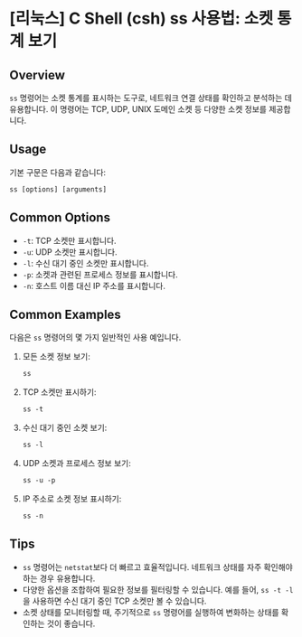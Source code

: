 # [리눅스] C Shell (csh) ss 사용법: 소켓 통계 보기

## Overview
`ss` 명령어는 소켓 통계를 표시하는 도구로, 네트워크 연결 상태를 확인하고 분석하는 데 유용합니다. 이 명령어는 TCP, UDP, UNIX 도메인 소켓 등 다양한 소켓 정보를 제공합니다.

## Usage
기본 구문은 다음과 같습니다:
```csh
ss [options] [arguments]
```

## Common Options
- `-t`: TCP 소켓만 표시합니다.
- `-u`: UDP 소켓만 표시합니다.
- `-l`: 수신 대기 중인 소켓만 표시합니다.
- `-p`: 소켓과 관련된 프로세스 정보를 표시합니다.
- `-n`: 호스트 이름 대신 IP 주소를 표시합니다.

## Common Examples
다음은 `ss` 명령어의 몇 가지 일반적인 사용 예입니다.

1. 모든 소켓 정보 보기:
   ```csh
   ss
   ```

2. TCP 소켓만 표시하기:
   ```csh
   ss -t
   ```

3. 수신 대기 중인 소켓 보기:
   ```csh
   ss -l
   ```

4. UDP 소켓과 프로세스 정보 보기:
   ```csh
   ss -u -p
   ```

5. IP 주소로 소켓 정보 표시하기:
   ```csh
   ss -n
   ```

## Tips
- `ss` 명령어는 `netstat`보다 더 빠르고 효율적입니다. 네트워크 상태를 자주 확인해야 하는 경우 유용합니다.
- 다양한 옵션을 조합하여 필요한 정보를 필터링할 수 있습니다. 예를 들어, `ss -t -l`을 사용하면 수신 대기 중인 TCP 소켓만 볼 수 있습니다.
- 소켓 상태를 모니터링할 때, 주기적으로 `ss` 명령어를 실행하여 변화하는 상태를 확인하는 것이 좋습니다.